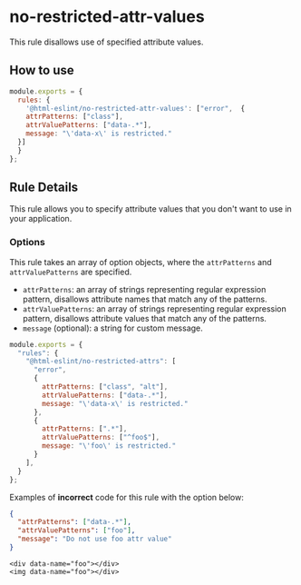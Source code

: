 # no-restricted-attr-values

This rule disallows use of specified attribute values.

## How to use

```js,.eslintrc.js
module.exports = {
  rules: {
    '@html-eslint/no-restricted-attr-values': ["error",  {
    attrPatterns: ["class"],
    attrValuePatterns: ["data-.*"],
    message: "\'data-x\' is restricted."
  }]
  }
};
```

## Rule Details

This rule allows you to specify attribute values that you don't want to use in your application.

### Options

This rule takes an array of option objects, where the `attrPatterns` and `attrValuePatterns` are specified.

- `attrPatterns`: an array of strings representing regular expression pattern, disallows attribute names that match any of the patterns.
- `attrValuePatterns`: an array of strings representing regular expression pattern, disallows attribute values that match any of the patterns.
- `message` (optional): a string for custom message.

```js
module.exports = {
  "rules": {
    "@html-eslint/no-restricted-attrs": [
      "error",
      {
        attrPatterns: ["class", "alt"],
        attrValuePatterns: ["data-.*"],
        message: "\'data-x\' is restricted."
      },
      {
        attrPatterns: [".*"],
        attrValuePatterns: ["^foo$"],
        message: "\'foo\' is restricted."
      }
    ],
  }
};
```

Examples of **incorrect** code for this rule with the option below:

```json
{
  "attrPatterns": ["data-.*"],
  "attrValuePatterns": ["foo"],
  "message": "Do not use foo attr value"
}
```

```html,incorrect
<div data-name="foo"></div>
<img data-name="foo"></div>
```
